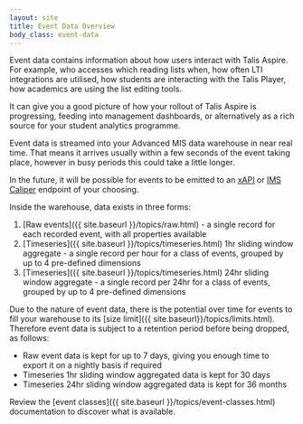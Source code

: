 ```yaml
---
layout: site
title: Event Data Overview
body_class: event-data
---
```


Event data contains information about how users interact with Talis Aspire. For example, who accesses
which reading lists when, how often LTI integrations are utilised, how students are interacting with
the Talis Player, how academics are using the list editing tools.

It can give you a good picture of how your rollout of Talis Aspire is progressing, feeding into management
dashboards, or alternatively as a rich source for your student analytics programme.

Event data is streamed into your Advanced MIS data warehouse in near real time. That means it arrives usually within a few seconds of the event taking place, however in busy periods this could take a little longer.

In the future, it will be possible for events to be emitted to an [xAPI](https://xapi.com/overview/) or [IMS Caliper](https://www.imsglobal.org/activity/caliper) endpoint of your choosing.

Inside the warehouse, data exists in three forms:

1. [Raw events]({{ site.baseurl }}/topics/raw.html) - a single record for each recorded event, with all properties available
2. [Timeseries]({{ site.baseurl }}/topics/timeseries.html) 1hr sliding window aggregate - a single record per hour for a class of events, grouped by up to 4 pre-defined dimensions
3. [Timeseries]({{ site.baseurl }}/topics/timeseries.html) 24hr sliding window aggregate - a single record per 24hr for a class of events, grouped by up to 4 pre-defined dimensions

Due to the nature of event data, there is the potential over time for events to fill your warehouse to its [size limit]({{ site.baseurl}}/topics/limits.html).
Therefore event data is subject to a retention period before being dropped, as follows:

* Raw event data is kept for up to 7 days, giving you enough time to export it on a nightly basis if required
* Timeseries 1hr sliding window aggregated data is kept for 30 days
* Timeseries 24hr sliding window aggregated data is kept for 36 months

Review the [event classes]({{ site.baseurl }}/topics/event-classes.html) documentation to discover what is available.
